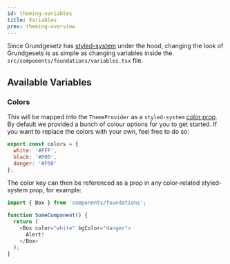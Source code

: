 ```yaml
---
id: theming-variables
title: Variables
prev: theming-overview
---
```


Since Grundgesetz has [styled-system](https://styled-system.com/) under the hood, changing the look of Grundgesets is as simple as changing variables inside the. `src/components/foundations/variables.tsx` file.

## Available Variables

### Colors

This will be mapped into the `ThemeProvider` as a `styled-system` [color prop](https://styled-system.com/table#color). By default we provided a bunch of colour options for you to get started. If you want to replace the colors with your own, feel free to do so:

```js
export const colors = {
  white: '#FFF',
  black: '#000',
  danger: '#F00'
};
```

The color key can then be referenced as a prop in any color-related styled-system prop, for example:

```js
import { Box } from 'components/foundations';

function SomeComponent() {
  return (
    <Box color="white" bgColor="danger">
      Alert!
    </Box>
  );
}
```
